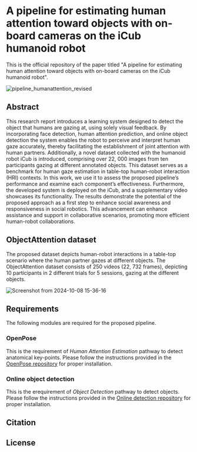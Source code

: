 # A pipeline for estimating human attention toward objects with on-board cameras on the iCub humanoid robot
This is the official repository of the paper titled "A pipeline for estimating human attention toward objects with on-board cameras on the iCub humanoid robot".

![pipeline_humanattention_revised](https://github.com/user-attachments/assets/42e6035f-7760-41c2-8b8a-a18d67974000)

## Abstract
This research report introduces a learning system designed to detect the object that humans are gazing at, using solely visual feedback. By incorporating face detection, human attention prediction, and online object detection the system enables the robot to perceive and interpret human gaze accurately, thereby facilitating the establishment of joint attention with human partners. Additionally, a novel dataset collected with the humanoid robot iCub is introduced, comprising over 22, 000 images from ten participants gazing at different annotated objects. This dataset serves as a benchmark for human gaze estimation in table-top human-robot interaction (HRI) contexts. In this work, we use it to assess the proposed pipeline’s performance and examine each component’s effectiveness. Furthermore, the developed system is deployed on the iCub, and a supplementary video showcases its functionality. The results demonstrate the potential of the proposed approach as a first step to enhance social awareness and responsiveness in social robotics. This advancement can enhance assistance and support in collaborative scenarios, promoting more efficient human-robot collaborations.

## ObjectAttention dataset
The proposed dataset depicts human-robot interactions in a table-top scenario where the human partner gazes at different objects. The ObjectAttention dataset consists of 250 videos (22, 732 frames), depicting 10 participants in 2 different trials for 5 sessions, gazing at the different objects.

![Screenshot from 2024-10-08 15-36-16](https://github.com/user-attachments/assets/b73ffefc-71c4-42ac-bedd-b96bc011aedb)

## Requirements
The following modules are required for the proposed pipeline. 
### OpenPose
This is the requirement of _Human Attention Estimation_ pathway to detect anatomical key-points. Please follow the instructions provided in the [OpenPose repository](https://github.com/CMU-Perceptual-Computing-Lab/openpose) for proper installation.
### Online object detection
This is the erequirement of _Object Detection_ pathway to detect objects. Please follow the instructions provided in the [Online detection repository](https://github.com/hsp-iit/online-detection) for proper installation.
## Citation
## License
